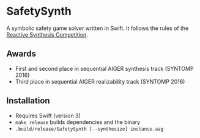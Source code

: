 # SafetySynth

A symbolic safety game solver written in Swift.
It follows the rules of the [Reactive Synthesis Competition](http://www.syntcomp.org).

## Awards

* First and second place in sequential AIGER synthesis track (SYNTOMP 2016)
* Third place in sequential AIGER realizability track (SYNTOMP 2016)


## Installation

* Requires Swift (version 3)
* `make release` builds dependencies and the binary
* `.build/release/SafetySynth [--synthesize] instance.aag`

